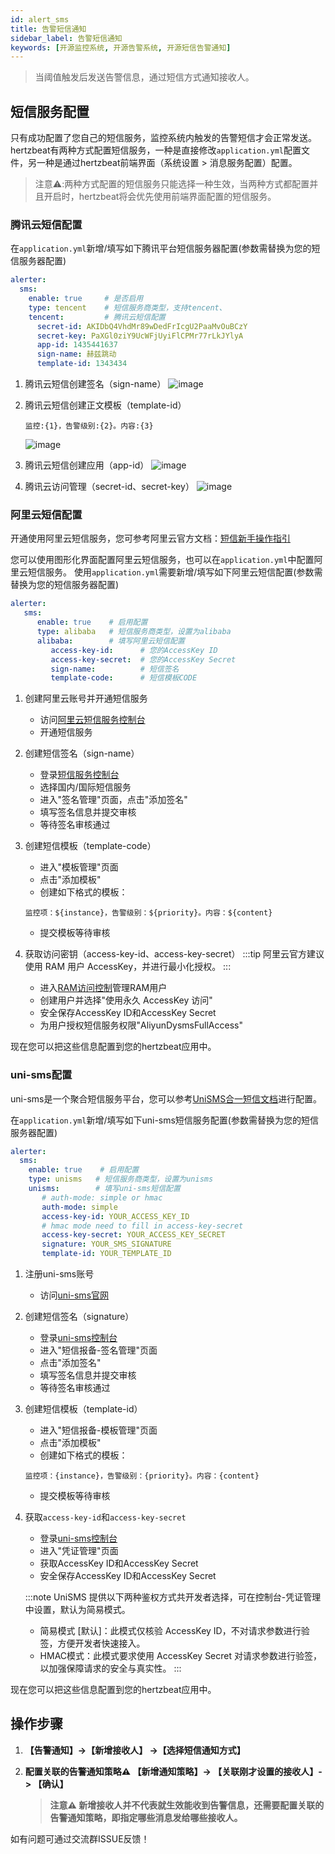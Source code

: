 ```yaml
---
id: alert_sms  
title: 告警短信通知       
sidebar_label: 告警短信通知   
keywords: [开源监控系统, 开源告警系统, 开源短信告警通知]
---
```


> 当阈值触发后发送告警信息，通过短信方式通知接收人。

## 短信服务配置

只有成功配置了您自己的短信服务，监控系统内触发的告警短信才会正常发送。
hertzbeat有两种方式配置短信服务，一种是直接修改`application.yml`配置文件，另一种是通过hertzbeat前端界面（系统设置 > 消息服务配置）配置。
> 注意⚠️:两种方式配置的短信服务只能选择一种生效，当两种方式都配置并且开启时，hertzbeat将会优先使用前端界面配置的短信服务。

### 腾讯云短信配置

在`application.yml`新增/填写如下腾讯平台短信服务器配置(参数需替换为您的短信服务器配置)

```yaml
alerter:
  sms:
    enable: true     # 是否启用
    type: tencent    # 短信服务商类型，支持tencent、
    tencent:         # 腾讯云短信配置
      secret-id: AKIDbQ4VhdMr89wDedFrIcgU2PaaMvOuBCzY
      secret-key: PaXGl0ziY9UcWFjUyiFlCPMr77rLkJYlyA
      app-id: 1435441637
      sign-name: 赫兹跳动
      template-id: 1343434
```

1. 腾讯云短信创建签名（sign-name）
   ![image](https://github.com/apache/hertzbeat/assets/40455946/3a4c287d-b23d-4398-8562-4894296af485)

2. 腾讯云短信创建正文模板（template-id）

   ```text
   监控:{1}，告警级别:{2}。内容:{3}
   ```

   ![image](https://github.com/apache/hertzbeat/assets/40455946/face71a6-46d5-452c-bed3-59d2a975afeb)

3. 腾讯云短信创建应用（app-id）
   ![image](https://github.com/apache/hertzbeat/assets/40455946/2732d710-37fa-4455-af64-48bba273c2f8)

4. 腾讯云访问管理（secret-id、secret-key）
   ![image](https://github.com/apache/hertzbeat/assets/40455946/36f056f0-94e7-43db-8f07-82893c98024e)

### 阿里云短信配置

开通使用阿里云短信服务，您可参考阿里云官方文档：[短信新手操作指引](https://help.aliyun.com/zh/sms/getting-started/get-started-with-sms)

您可以使用图形化界面配置阿里云短信服务，也可以在`application.yml`中配置阿里云短信服务。
使用`application.yml`需要新增/填写如下阿里云短信配置(参数需替换为您的短信服务器配置)

```yaml
alerter:
   sms:
      enable: true    # 启用配置
      type: alibaba   # 短信服务商类型，设置为alibaba
      alibaba:        # 填写阿里云短信配置
         access-key-id:      # 您的AccessKey ID
         access-key-secret:  # 您的AccessKey Secret
         sign-name:          # 短信签名
         template-code:      # 短信模板CODE
```

1. 创建阿里云账号并开通短信服务
   - 访问[阿里云短信服务控制台](https://dysms.console.aliyun.com/)
   - 开通短信服务

2. 创建短信签名（sign-name）
   - 登录[短信服务控制台](https://dysms.console.aliyun.com/)
   - 选择国内/国际短信服务
   - 进入"签名管理"页面，点击"添加签名"
   - 填写签名信息并提交审核
   - 等待签名审核通过

3. 创建短信模板（template-code）
   - 进入"模板管理"页面
   - 点击"添加模板"
   - 创建如下格式的模板：

   ```text
   监控项：${instance}，告警级别：${priority}。内容：${content}
   ```

   - 提交模板等待审核

4. 获取访问密钥（access-key-id、access-key-secret）
   :::tip
   阿里云官方建议使用 RAM 用户 AccessKey，并进行最小化授权。
   :::
   - 进入[RAM访问控制](https://ram.console.aliyun.com/users)管理RAM用户
   - 创建用户并选择"使用永久 AccessKey 访问"
   - 安全保存AccessKey ID和AccessKey Secret
   - 为用户授权短信服务权限"AliyunDysmsFullAccess"

现在您可以把这些信息配置到您的hertzbeat应用中。

### uni-sms配置

uni-sms是一个聚合短信服务平台，您可以参考[UniSMS合一短信文档](https://unisms.apistd.com/docs/tutorials)进行配置。

在`application.yml`新增/填写如下uni-sms短信服务配置(参数需替换为您的短信服务器配置)

```yaml
alerter:
  sms:
    enable: true    # 启用配置
    type: unisms   # 短信服务商类型，设置为unisms
    unisms:        # 填写uni-sms短信配置
       # auth-mode: simple or hmac
       auth-mode: simple
       access-key-id: YOUR_ACCESS_KEY_ID
       # hmac mode need to fill in access-key-secret
       access-key-secret: YOUR_ACCESS_KEY_SECRET
       signature: YOUR_SMS_SIGNATURE
       template-id: YOUR_TEMPLATE_ID
```

1. 注册uni-sms账号
   - 访问[uni-sms官网](https://unisms.apistd.com/)

2. 创建短信签名（signature）
   - 登录[uni-sms控制台](https://unisms.apistd.com/console/)
   - 进入"短信报备-签名管理"页面
   - 点击"添加签名"
   - 填写签名信息并提交审核
   - 等待签名审核通过

3. 创建短信模板（template-id）
   - 进入"短信报备-模板管理"页面
   - 点击"添加模板"
   - 创建如下格式的模板：

   ```text
   监控项：{instance}，告警级别：{priority}。内容：{content}
   ```

   - 提交模板等待审核

4. 获取`access-key-id`和`access-key-secret`
   - 登录[uni-sms控制台](https://unisms.apistd.com/console/)
   - 进入"凭证管理"页面
   - 获取AccessKey ID和AccessKey Secret
   - 安全保存AccessKey ID和AccessKey Secret

   :::note
   UniSMS 提供以下两种鉴权方式共开发者选择，可在控制台-凭证管理中设置，默认为简易模式。
     - 简易模式 [默认]：此模式仅核验 AccessKey ID，不对请求参数进行验签，方便开发者快速接入。
     - HMAC模式：此模式要求使用 AccessKey Secret 对请求参数进行验签，以加强保障请求的安全与真实性。
   :::

现在您可以把这些信息配置到您的hertzbeat应用中。

## 操作步骤

1. **【告警通知】->【新增接收人】 ->【选择短信通知方式】**

2. **配置关联的告警通知策略⚠️ 【新增通知策略】-> 【关联刚才设置的接收人】-> 【确认】**

   > **注意⚠️ 新增接收人并不代表就生效能收到告警信息，还需要配置关联的告警通知策略，即指定哪些消息发给哪些接收人。**

如有问题可通过交流群ISSUE反馈！
